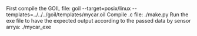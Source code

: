 First compile the GOIL file:  goil --target=posix/linux  --templates=../../../goil/templates/mycar.oil
Compile .c file:    ./make.py
Run the exe file to have the expected output according to the passed data by sensor arrya:      ./mycar_exe
